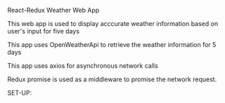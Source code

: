 React-Redux Weather Web App

This web app is used to display acccurate weather information based on user's input for five days

This app uses OpenWeatherApi to retrieve the weather information for 5 days

This app uses axios for asynchronous network calls

Redux promise is used as a middleware to promise the network request.

SET-UP:

